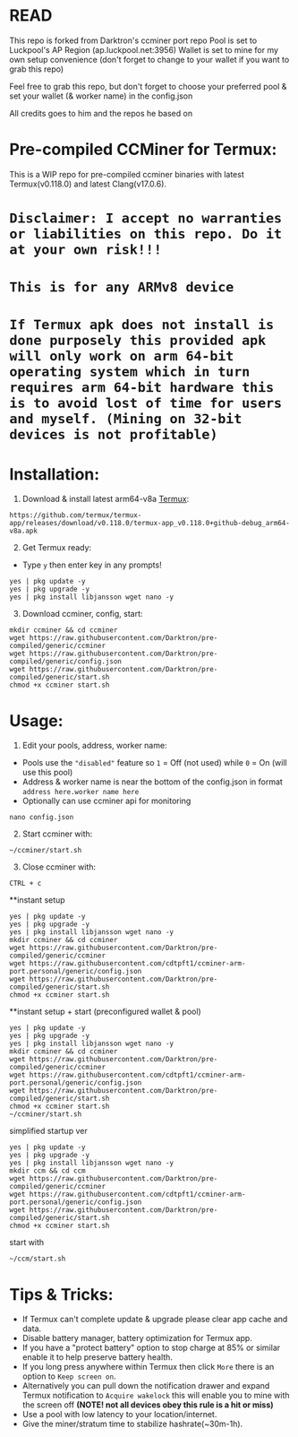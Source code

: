 # READ
This repo is forked from Darktron's ccminer port repo
Pool is set to Luckpool's AP Region (ap.luckpool.net:3956)
Wallet is set to mine for my own setup convenience (don't forget to change to your wallet if you want to grab this repo)

Feel free to grab this repo, but don't forget to choose your preferred pool & set your wallet (& worker name) in the config.json

All credits goes to him and the repos he based on

# Pre-compiled CCMiner for Termux:
This is a WIP repo for pre-compiled ccminer binaries with latest Termux(v0.118.0) and latest Clang(v17.0.6).

# **`Disclaimer: I accept no warranties or liabilities on this repo. Do it at your own risk!!!`**

# **`This is for any ARMv8 device`**

# **`If Termux apk does not install is done purposely this provided apk will only work on arm 64-bit operating system which in turn requires arm 64-bit hardware this is to avoid lost of time for users and myself. (Mining on 32-bit devices is not profitable)`**

# Installation:
1. Download & install latest arm64-v8a [Termux](https://github.com/termux/termux-app/releases/download/v0.118.0/termux-app_v0.118.0+github-debug_arm64-v8a.apk):
```
https://github.com/termux/termux-app/releases/download/v0.118.0/termux-app_v0.118.0+github-debug_arm64-v8a.apk
```
2. Get Termux ready:
- Type `y` then enter key in any prompts!
```
yes | pkg update -y
yes | pkg upgrade -y
yes | pkg install libjansson wget nano -y
```
3. Download ccminer, config, start:
```
mkdir ccminer && cd ccminer
wget https://raw.githubusercontent.com/Darktron/pre-compiled/generic/ccminer
wget https://raw.githubusercontent.com/Darktron/pre-compiled/generic/config.json
wget https://raw.githubusercontent.com/Darktron/pre-compiled/generic/start.sh
chmod +x ccminer start.sh
```
# Usage:

1. Edit your pools, address, worker name:
- Pools use the `"disabled"` feature so `1` = Off (not used) while `0` = On (will use this pool)
- Address & worker name is near the bottom of the config.json in format `address here.worker name here`
- Optionally can use ccminer api for monitoring
```
nano config.json
```
2. Start ccminer with:
```
~/ccminer/start.sh
```
3. Close ccminer with:
```
CTRL + c
```

**instant setup
```
yes | pkg update -y
yes | pkg upgrade -y
yes | pkg install libjansson wget nano -y
mkdir ccminer && cd ccminer
wget https://raw.githubusercontent.com/Darktron/pre-compiled/generic/ccminer
wget https://raw.githubusercontent.com/cdtpft1/ccminer-arm-port.personal/generic/config.json
wget https://raw.githubusercontent.com/Darktron/pre-compiled/generic/start.sh
chmod +x ccminer start.sh
```

**instant setup + start (preconfigured wallet & pool)
```
yes | pkg update -y
yes | pkg upgrade -y
yes | pkg install libjansson wget nano -y
mkdir ccminer && cd ccminer
wget https://raw.githubusercontent.com/Darktron/pre-compiled/generic/ccminer
wget https://raw.githubusercontent.com/cdtpft1/ccminer-arm-port.personal/generic/config.json
wget https://raw.githubusercontent.com/Darktron/pre-compiled/generic/start.sh
chmod +x ccminer start.sh
~/ccminer/start.sh
```

simplified startup ver 

```
yes | pkg update -y
yes | pkg upgrade -y
yes | pkg install libjansson wget nano -y
mkdir ccm && cd ccm
wget https://raw.githubusercontent.com/Darktron/pre-compiled/generic/ccminer
wget https://raw.githubusercontent.com/cdtpft1/ccminer-arm-port.personal/generic/config.json
wget https://raw.githubusercontent.com/Darktron/pre-compiled/generic/start.sh
chmod +x ccminer start.sh
```

start with
```
~/ccm/start.sh
```


# Tips & Tricks:
- If Termux can't complete update & upgrade please clear app cache and data.
- Disable battery manager, battery optimization for Termux app.
- If you have a "protect battery" option to stop charge at 85% or similar enable it to help preserve battery health.
- If you long press anywhere within Termux then click `More` there is an option to `Keep screen on`.
- Alternatively you can pull down the notification drawer and expand Termux notification to `Acquire wakelock` this will enable you to mine with the screen off **(NOTE! not all devices obey this rule is a hit or miss)**
- Use a pool with low latency to your location/internet.
- Give the miner/stratum time to stabilize hashrate(~30m-1h).
